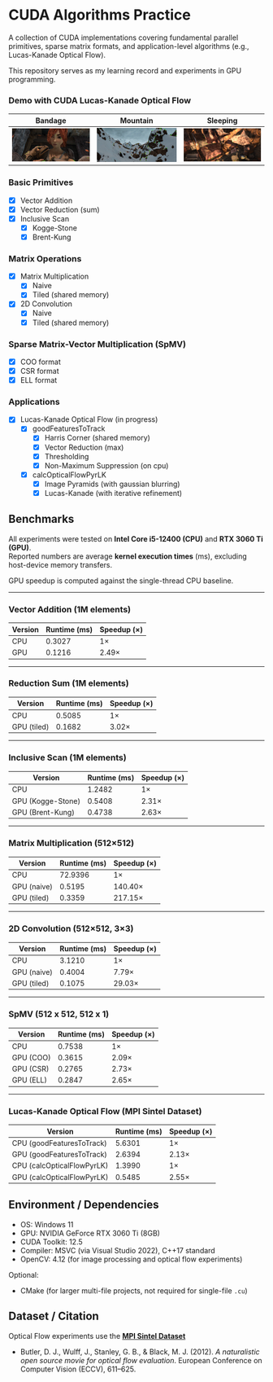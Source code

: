 # CUDA Algorithms Practice

A collection of CUDA implementations covering fundamental parallel primitives, sparse matrix formats, and application-level algorithms (e.g., Lucas-Kanade Optical Flow).  

This repository serves as my learning record and experiments in GPU programming.

### Demo with CUDA Lucas-Kanade Optical Flow

| Bandage | Mountain | Sleeping |
|---------|---------|---------|
| ![bandage](assets/bandage_2.gif) | ![mountain](assets/mountain_1.gif) | ![sleeping](assets/sleeping_2.gif) |

### Basic Primitives
- [x] Vector Addition
- [x] Vector Reduction (sum)
- [x] Inclusive Scan
  - [x] Kogge-Stone
  - [x] Brent-Kung

### Matrix Operations
- [x] Matrix Multiplication
  - [x] Naive
  - [x] Tiled (shared memory)
- [x] 2D Convolution
  - [x] Naive
  - [x] Tiled (shared memory)

### Sparse Matrix-Vector Multiplication (SpMV)
- [x] COO format
- [x] CSR format
- [x] ELL format

### Applications
- [x] Lucas-Kanade Optical Flow (in progress)
  - [x] goodFeaturesToTrack
    - [x] Harris Corner (shared memory)
    - [x] Vector Reduction (max)
    - [x] Thresholding
    - [x] Non-Maximum Suppression (on cpu)
  - [x] calcOpticalFlowPyrLK
    - [x] Image Pyramids (with gaussian blurring)
    - [x] Lucas-Kanade (with iterative refinement)

## Benchmarks

All experiments were tested on **Intel Core i5-12400 (CPU)** and **RTX 3060 Ti (GPU)**.  
Reported numbers are average **kernel execution times** (ms), excluding host-device memory transfers.

GPU speedup is computed against the single-thread CPU baseline.

---

### Vector Addition (1M elements)

| Version     | Runtime (ms) | Speedup (×) |
|-------------|--------------|-------------|
| CPU         | 0.3027         | 1× |
| GPU | 0.1216         | 2.49× |
---

### Reduction Sum (1M elements)

| Version     | Runtime (ms) | Speedup (×) |
|-------------|--------------|-------------|
| CPU         | 0.5085         | 1× |
| GPU (tiled) | 0.1682 | 3.02× |

---

### Inclusive Scan (1M elements)

| Version             | Runtime (ms) | Speedup (×) |
|---------------------|--------------|-------------|
| CPU                 | 1.2482         | 1× |
| GPU (Kogge-Stone)   | 0.5408         | 2.31× |
| GPU (Brent-Kung)    | 0.4738         | 2.63× |

---

### Matrix Multiplication (512×512)

| Version     | Runtime (ms) | Speedup (×) |
|-------------|--------------|-------------|
| CPU         | 72.9396        | 1× |
| GPU (naive) | 0.5195         | 140.40× |
| GPU (tiled) | 0.3359          | 217.15× |

---

### 2D Convolution (512×512, 3×3)

| Version     | Runtime (ms) | Speedup (×) |
|-------------|--------------|-------------|
| CPU         | 3.1210        | 1× |
| GPU (naive) | 0.4004         | 7.79× |
| GPU (tiled) | 0.1075          | 29.03× |

---

### SpMV (512 x 512, 512 x 1)

| Version     | Runtime (ms) | Speedup (×) |
|-------------|--------------|-------------|
| CPU         | 0.7538         | 1× |
| GPU (COO)   | 0.3615          | 2.09× |
| GPU (CSR)   | 0.2765          | 2.73× |
| GPU (ELL)   | 0.2847          | 2.65× |

---
### Lucas-Kanade Optical Flow (MPI Sintel Dataset)

| Version     | Runtime (ms) | Speedup (×) |
|-------------|--------------|-------------|
| CPU (goodFeaturesToTrack)  | 5.6301          | 1× |
| GPU (goodFeaturesToTrack)  | 2.6394          | 2.13× |
| CPU (calcOpticalFlowPyrLK)  | 1.3990          | 1× |
| GPU (calcOpticalFlowPyrLK)   | 0.5485          | 2.55× |
## Environment / Dependencies

- OS: Windows 11
- GPU: NVIDIA GeForce RTX 3060 Ti (8GB)
- CUDA Toolkit: 12.5
- Compiler: MSVC (via Visual Studio 2022), C++17 standard
- OpenCV: 4.12 (for image processing and optical flow experiments)

Optional:
- CMake (for larger multi-file projects, not required for single-file `.cu`)

## Dataset / Citation

Optical Flow experiments use the [**MPI Sintel Dataset**](http://sintel.is.tue.mpg.de/downloads)

- Butler, D. J., Wulff, J., Stanley, G. B., & Black, M. J. (2012). 
*A naturalistic open source movie for optical flow evaluation*. 
European Conference on Computer Vision (ECCV), 611–625.